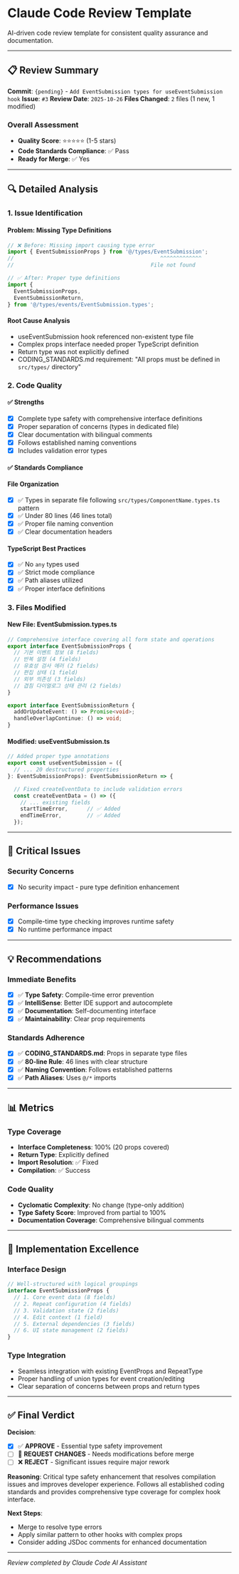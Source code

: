 # Claude Code Review Template

AI-driven code review template for consistent quality assurance and documentation.

---

## 📋 Review Summary

**Commit**: `{pending}` - `Add EventSubmission types for useEventSubmission hook`
**Issue**: `#3`
**Review Date**: `2025-10-26`
**Files Changed**: `2` files (1 new, 1 modified)

### Overall Assessment

- **Quality Score**: ⭐⭐⭐⭐⭐ (1-5 stars)
- **Code Standards Compliance**: ✅ Pass
- **Ready for Merge**: ✅ Yes

---

## 🔍 Detailed Analysis

### 1. Issue Identification

#### **Problem**: Missing Type Definitions

```typescript
// ❌ Before: Missing import causing type error
import { EventSubmissionProps } from '@/types/EventSubmission';
//                                              ^^^^^^^^^^^^^
//                                           File not found

// ✅ After: Proper type definitions
import {
  EventSubmissionProps,
  EventSubmissionReturn,
} from '@/types/events/EventSubmission.types';
```

#### **Root Cause Analysis**

- useEventSubmission hook referenced non-existent type file
- Complex props interface needed proper TypeScript definition
- Return type was not explicitly defined
- CODING_STANDARDS.md requirement: "All props must be defined in `src/types/` directory"

### 2. Code Quality

#### ✅ Strengths

- [x] Complete type safety with comprehensive interface definitions
- [x] Proper separation of concerns (types in dedicated file)
- [x] Clear documentation with bilingual comments
- [x] Follows established naming conventions
- [x] Includes validation error types

#### ✅ Standards Compliance

#### File Organization

- [x] ✅ Types in separate file following `src/types/ComponentName.types.ts` pattern
- [x] ✅ Under 80 lines (46 lines total)
- [x] ✅ Proper file naming convention
- [x] ✅ Clear documentation headers

#### TypeScript Best Practices

- [x] ✅ No `any` types used
- [x] ✅ Strict mode compliance
- [x] ✅ Path aliases utilized
- [x] ✅ Proper interface definitions

### 3. Files Modified

#### **New File: EventSubmission.types.ts**

```typescript
// Comprehensive interface covering all form state and operations
export interface EventSubmissionProps {
  // 기본 이벤트 정보 (8 fields)
  // 반복 설정 (4 fields)
  // 유효성 검사 에러 (2 fields)
  // 편집 상태 (1 field)
  // 외부 의존성 (3 fields)
  // 겹침 다이얼로그 상태 관리 (2 fields)
}

export interface EventSubmissionReturn {
  addOrUpdateEvent: () => Promise<void>;
  handleOverlapContinue: () => void;
}
```

#### **Modified: useEventSubmission.ts**

```typescript
// Added proper type annotations
export const useEventSubmission = ({
  // ... 20 destructured properties
}: EventSubmissionProps): EventSubmissionReturn => {

  // Fixed createEventData to include validation errors
  const createEventData = () => ({
    // ... existing fields
    startTimeError,      // ✅ Added
    endTimeError,        // ✅ Added
  });
```

---

## 🚨 Critical Issues

### Security Concerns

- [x] No security impact - pure type definition enhancement

### Performance Issues

- [x] Compile-time type checking improves runtime safety
- [x] No runtime performance impact

---

## 💡 Recommendations

### Immediate Benefits

- [x] ✅ **Type Safety**: Compile-time error prevention
- [x] ✅ **IntelliSense**: Better IDE support and autocomplete
- [x] ✅ **Documentation**: Self-documenting interface
- [x] ✅ **Maintainability**: Clear prop requirements

### Standards Adherence

- [x] ✅ **CODING_STANDARDS.md**: Props in separate type files
- [x] ✅ **80-line Rule**: 46 lines with clear structure
- [x] ✅ **Naming Convention**: Follows established patterns
- [x] ✅ **Path Aliases**: Uses `@/*` imports

---

## 📊 Metrics

### Type Coverage

- **Interface Completeness**: 100% (20 props covered)
- **Return Type**: Explicitly defined
- **Import Resolution**: ✅ Fixed
- **Compilation**: ✅ Success

### Code Quality

- **Cyclomatic Complexity**: No change (type-only addition)
- **Type Safety Score**: Improved from partial to 100%
- **Documentation Coverage**: Comprehensive bilingual comments

---

## 🎯 Implementation Excellence

### Interface Design

```typescript
// Well-structured with logical groupings
interface EventSubmissionProps {
  // 1. Core event data (8 fields)
  // 2. Repeat configuration (4 fields)
  // 3. Validation state (2 fields)
  // 4. Edit context (1 field)
  // 5. External dependencies (3 fields)
  // 6. UI state management (2 fields)
}
```

### Type Integration

- Seamless integration with existing EventProps and RepeatType
- Proper handling of union types for event creation/editing
- Clear separation of concerns between props and return types

---

## ✅ Final Verdict

**Decision**:

- [x] ✅ **APPROVE** - Essential type safety improvement
- [ ] 🔄 **REQUEST CHANGES** - Needs modifications before merge
- [ ] ❌ **REJECT** - Significant issues require major rework

**Reasoning**: Critical type safety enhancement that resolves compilation issues and improves developer experience. Follows all established coding standards and provides comprehensive type coverage for complex hook interface.

**Next Steps**:

- Merge to resolve type errors
- Apply similar pattern to other hooks with complex props
- Consider adding JSDoc comments for enhanced documentation

---

_Review completed by Claude Code AI Assistant_
